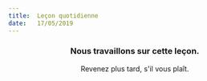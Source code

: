 ```yaml
---
title:  Leçon quotidienne
date:   17/05/2019
---
```


### <center>Nous travaillons sur cette leçon.</center>
<center>Revenez plus tard, s'il vous plaît.</center>